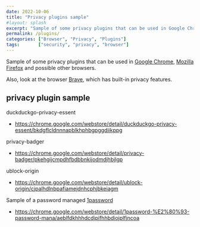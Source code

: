 ```yaml
---
date: 2022-10-06
title: "Privacy plugins sample"
#layout: splash
excerpt: "Sample of some privacy plugins that can be used in Google Chrome, Mozilla Firefox and others."
permalink: /plugins/
categories: ["Browser", "Privacy", "Plugins"]
tags:       ["security", "privacy", "browser"]
---
```


Sample of some privacy plugins that can be used in [Google Chrome](https://www.google.com/chrome/), [Mozilla Firefox](https://www.mozilla.org/) and possible other browsers.

Also, look at the browser [Brave](https://brave.com/), which has built-in privacy features.

## privacy plugin sample

duckduckgo-privacy-essent

* <https://chrome.google.com/webstore/detail/duckduckgo-privacy-essent/bkdgflcldnnnapblkhphbgpggdiikppg>

privacy-badger

* <https://chrome.google.com/webstore/detail/privacy-badger/pkehgijcmpdhfbdbbnkijodmdjhbjlgp>


ublock-origin

* <https://chrome.google.com/webstore/detail/ublock-origin/cjpalhdlnbpafiamejdnhcphjbkeiagm>


Sample of a password managed [1password](https://1password.com/)

* <https://chrome.google.com/webstore/detail/1password-%E2%80%93-password-mana/aeblfdkhhhdcdjpifhhbdiojplfjncoa>

